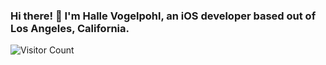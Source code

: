 ### Hi there! 👋 I'm Halle Vogelpohl, an iOS developer based out of Los Angeles, California.

![Visitor Count](https://profile-counter.glitch.me/hallegv/count.svg)

